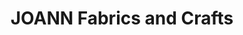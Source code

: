---
title: "JOANN Fabrics and Crafts"
url: /east-bay-plaza/joann-fabrics-and-crafts/
shop: craft
---